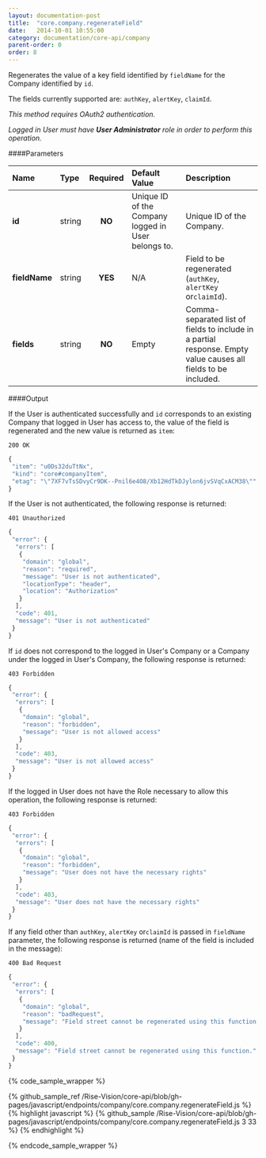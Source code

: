 ```yaml
---
layout: documentation-post
title:  "core.company.regenerateField"
date:   2014-10-01 10:55:00
category: documentation/core-api/company
parent-order: 0
order: 8
---
```


Regenerates the value of a key field identified by `fieldName` for the Company identified by `id`.

The fields currently supported are: `authKey`, `alertKey`, `claimId`.

*This method requires OAuth2 authentication.*

*Logged in User must have __User Administrator__ role in order to perform this operation.*

####Parameters

| Name    | Type   | Required | Default Value | Description |
|:--------|:-------|:--------:|:--------------|:------------|
| **id**  | string |  **NO**  | Unique ID of the Company logged in User belongs to. | Unique ID of the Company. |
| **fieldName**  | string |  **YES**  | N/A | Field to be regenerated (`authKey`, `alertKey` or`claimId`). |
| **fields**  | string |  **NO**  | Empty | Comma-separated list of fields to include in a partial response. Empty value causes all fields to be included. |

####Output

If the User is authenticated successfully and `id` corresponds to an existing Company that logged in User has access to, the value of the field is regenerated and the new value is returned as `item`:

```200 OK```

```javascript
{
 "item": "u0Ds32duTtNx",
 "kind": "core#companyItem",
 "etag": "\"7XF7vTsSDvyCr9DK--Pnil6e4O8/Xb12HdTkDJylon6jvSVqCxACM38\""
}
```

If the User is not authenticated, the following response is returned:

```401 Unauthorized```

```javascript
{
 "error": {
  "errors": [
   {
    "domain": "global",
    "reason": "required",
    "message": "User is not authenticated",
    "locationType": "header",
    "location": "Authorization"
   }
  ],
  "code": 401,
  "message": "User is not authenticated"
 }
}
```

If `id` does not correspond to the logged in User's Company or a Company under the logged in User's Company, the following response is returned:

```403 Forbidden```

```javascript
{
 "error": {
  "errors": [
   {
    "domain": "global",
    "reason": "forbidden",
    "message": "User is not allowed access"
   }
  ],
  "code": 403,
  "message": "User is not allowed access"
 }
}
```

If the logged in User does not have the Role necessary to allow this operation, the following response is returned:

```403 Forbidden```

```javascript
{
 "error": {
  "errors": [
   {
    "domain": "global",
    "reason": "forbidden",
    "message": "User does not have the necessary rights"
   }
  ],
  "code": 403,
  "message": "User does not have the necessary rights"
 }
}
```

If any field other than `authKey`, `alertKey` or`claimId` is passed in `fieldName` parameter, the following response is returned (name of the field is included in the message):

```400 Bad Request```

```javascript
{
 "error": {
  "errors": [
   {
    "domain": "global",
    "reason": "badRequest",
    "message": "Field street cannot be regenerated using this function."
   }
  ],
  "code": 400,
  "message": "Field street cannot be regenerated using this function."
 }
}
```

{% code_sample_wrapper %}

{% github_sample_ref /Rise-Vision/core-api/blob/gh-pages/javascript/endpoints/company/core.company.regenerateField.js %}
{% highlight javascript %}
{% github_sample /Rise-Vision/core-api/blob/gh-pages/javascript/endpoints/company/core.company.regenerateField.js 3 33 %}
{% endhighlight %}

{% endcode_sample_wrapper  %}
